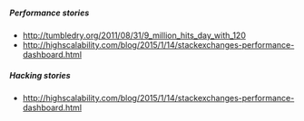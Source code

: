 ##### Performance stories
* http://tumbledry.org/2011/08/31/9_million_hits_day_with_120
* http://highscalability.com/blog/2015/1/14/stackexchanges-performance-dashboard.html

##### Hacking stories
* http://highscalability.com/blog/2015/1/14/stackexchanges-performance-dashboard.html
